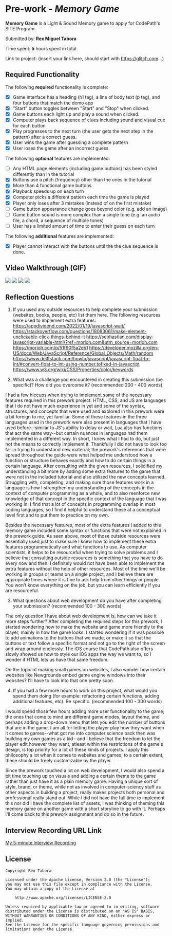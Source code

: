 # Pre-work - *Memory Game*

**Memory Game** is a Light & Sound Memory game to apply for CodePath's SITE Program. 

Submitted by: **Rex Miguel Tabora**

Time spent: **5** hours spent in total

Link to project: (insert your link here, should start with https://glitch.com...)

## Required Functionality

The following **required** functionality is complete:

* [x] Game interface has a heading (h1 tag), a line of body text (p tag), and four buttons that match the demo app
* [x] "Start" button toggles between "Start" and "Stop" when clicked. 
* [x] Game buttons each light up and play a sound when clicked. 
* [x] Computer plays back sequence of clues including sound and visual cue for each button
* [x] Play progresses to the next turn (the user gets the next step in the pattern) after a correct guess. 
* [x] User wins the game after guessing a complete pattern
* [x] User loses the game after an incorrect guess

The following **optional** features are implemented:

* [ ] Any HTML page elements (including game buttons) has been styled differently than in the tutorial
* [x] Buttons use a pitch (frequency) other than the ones in the tutorial
* [x] More than 4 functional game buttons
* [x] Playback speeds up on each turn
* [x] Computer picks a different pattern each time the game is played
* [x] Player only loses after 3 mistakes (instead of on the first mistake)
* [ ] Game button appearance change goes beyond color (e.g. add an image)
* [ ] Game button sound is more complex than a single tone (e.g. an audio file, a chord, a sequence of multiple tones)
* [ ] User has a limited amount of time to enter their guess on each turn

The following **additional** features are implemented:

- [x] Player cannot interact with the buttons until the the clue sequence is done.

## Video Walkthrough (GIF)

![](https://i.imgur.com/X4Qjxar.gif)
![](https://i.imgur.com/u4L5FzY.gif)
![](https://i.imgur.com/QPpVFgB.gif)
![](https://i.imgur.com/6mnHQhm.gif)

## Reflection Questions
1. If you used any outside resources to help complete your submission (websites, books, people, etc) list them here. 
The following resources were used to implement extra features:
   https://appdividend.com/2022/01/19/javascript-wait/
   https://stackoverflow.com/questions/18083061/make-element-unclickable-click-things-behind-it
   https://sebhastian.com/display-javascript-variable-html/?ref=morioh.com&utm_source=morioh.com
   https://morioh.com/p/51f90f5a2eb1
   https://developer.mozilla.org/en-US/docs/Web/JavaScript/Reference/Global_Objects/Math/random
   https://www.delftstack.com/howto/javascript/javascript-float-to-int/#convert-float-to-int-using-number.tofixed-in-javascript
   https://www.w3.org/wiki/CSS/Properties/color/keywords

2. What was a challenge you encountered in creating this submission (be specific)? How did you overcome it? (recommended 200 - 400 words) 

I had a few hiccups when trying to implement some of the necessary features required in this prework project. HTML, CSS, and JS are languages that I do not have much experience in yet and some of the syntax, structures, and concepts that were used and explored in this prework were a bit foreign to me, yet familiar. Some of these features in the three languages used in the prework were also present in languages that I have used before--similar to JS's ability to delay or wait, Lua also has functions that act the same way--but certain nuances in languages had them implemented in a different way. In short, I knew what I had to do, but just not the means to correctly implement it. Thankfully I did not have to look too far in trying to understand new material; the prework's references that were spread throughout the guide were what helped me understood how a function or structure behaves exactly and how to do certain things in a certain language. After consulting with the given resources, I solidified my understanding a bit more by adding some extra features to the game that were not in the included tutorial and also utilized the new concepts learned. Struggling with, completing, and making sure those features work in a language is how I strengthen my understanding of the concepts in the context of computer programming as a whole, and to also reenforce new knowledge of that concept in the specific context of the language that I was working in. I find that a lot of concepts in programming overlap in most coding languages, so I find it helpful to understand these at a conceptual level first and to put them to practice on my own.

Besides the necessary features, most of the extra features I added to this memory game included some syntax or functions that were not explained in the prework guide. As seen above, most of those outside resources were essentially used just to make sure I knew how to implement these extra features programmatically and what functions to use. As computer scientists, it helps to be resourceful when trying to solve problems and I believe that consulting outside resources is something that you have to do every now and then. I definitely would not have been able to implement the extra features without the help of other resources. Most of the time we'll be working in groups or teams on a single project, and I believe there are appropriate times where it is fine to ask help from other things or people. You won't know everything on the job, but you can learn efficiently if you are resourceful.


3. What questions about web development do you have after completing your submission? (recommended 100 - 300 words) 

The only question I have about web development is, how can we take it more steps further? After completing the required steps for this prework, I started wondering how to make the website and game more friendly to the player, mainly in how the game looks. I started wondering if it was possible to add animations to the buttons that we made, or make it so that the buttons or text follow a specific format and not go to the right of the screen and wrap around endlessly. The iOS course that CodePath also offers slowly showed us how to style our iOS apps the way we want to, so I wonder if HTML lets us have that same freedom.

On the topic of making small games on websites, I also wonder how certain websites like Newgrounds embed game engine windows into their websites? I'll have to look into that one pretty soon.

4. If you had a few more hours to work on this project, what would you spend them doing (for example: refactoring certain functions, adding additional features, etc). Be specific. (recommended 100 - 300 words)

I would spend those few hours adding more user functionality to the game; the ones that come to mind are different game modes, layout theme, and perhaps adding a drop-down menu that lets you edit the number of buttons that are in the game. I am all for letting the player play how they want when it comes to games--what got me into computer science back then was building my own games as a kid--and I believe that the freedom to let the player edit however they want, atleast within the restrictions of the game's design, is top priority for a lot of these kinds of projects. I apply this philosophy a lot when it comes to websites and games; to a certain extent, these should be freely customizable by the player.

Since the prework touched a lot on web development, I would also spend a bit time touching up on visuals and adding a certain theme to the game rather than just have it as a plain memory game. Having a unique sort of style, brand, or theme, while not as involved in computer-sciency stuff as other aspects in building a project, really makes projects both personal and professional really stand out. While I did not have the full time to implement this nor did I have the complete list of assets, I was thinking of theming this memory game on another game with a short storyline to go with it. Perhaps I'll come back to this prework assignment and do so in the future.



## Interview Recording URL Link

[My 5-minute Interview Recording](your-link-here)


## License

    Copyright Rex Tabora

    Licensed under the Apache License, Version 2.0 (the "License");
    you may not use this file except in compliance with the License.
    You may obtain a copy of the License at

        http://www.apache.org/licenses/LICENSE-2.0

    Unless required by applicable law or agreed to in writing, software
    distributed under the License is distributed on an "AS IS" BASIS,
    WITHOUT WARRANTIES OR CONDITIONS OF ANY KIND, either express or implied.
    See the License for the specific language governing permissions and
    limitations under the License.

